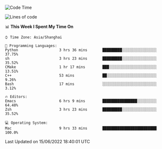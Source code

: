 <!--START_SECTION:waka-->
![Code Time](http://img.shields.io/badge/Code%20Time-0%20secs-blue)

![Lines of code](https://img.shields.io/badge/From%20Hello%20World%20I%27ve%20Written-22%20Thousand%20lines%20of%20code-blue)

📊 **This Week I Spent My Time On** 

```text
⌚︎ Time Zone: Asia/Shanghai

💬 Programming Languages: 
Python                   3 hrs 36 mins       █████████░░░░░░░░░░░░░░░░   37.75% 
sh                       3 hrs 23 mins       █████████░░░░░░░░░░░░░░░░   35.52% 
CMake                    1 hr 17 mins        ███░░░░░░░░░░░░░░░░░░░░░░   13.51% 
C++                      53 mins             ██░░░░░░░░░░░░░░░░░░░░░░░   9.26% 
Bash                     17 mins             ░░░░░░░░░░░░░░░░░░░░░░░░░   3.12%

🔥 Editors: 
Emacs                    6 hrs 9 mins        ████████████████░░░░░░░░░   64.48% 
Zsh                      3 hrs 23 mins       █████████░░░░░░░░░░░░░░░░   35.52%

💻 Operating System: 
Mac                      9 hrs 33 mins       █████████████████████████   100.0%

```


 Last Updated on 15/06/2022 18:40:01 UTC
<!--END_SECTION:waka-->
